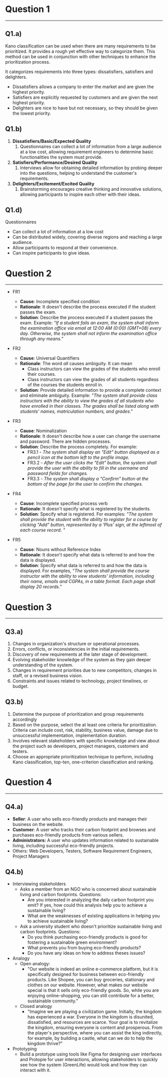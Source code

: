 # Question 1
---
## Q1.a)
Kano classification can be used when there are many requirements to be prioritized. It provides a rough yet effective way to categorize them. This method can be used in conjunction with other techniques to enhance the prioritization process.

It categorizes requirements into three types: dissatisfiers, satisfiers and delighters. 
- Dissatisfiers allows a company to enter the market and are given the highest priority. 
- Satisfiers are explicitly requested by customers and are given the next highest priority.
- Delighters are nice to have but not necessary, so they should be given the lowest priority.

## Q1.b)
1. **Dissatisfiers/Basic/Expected Quality**
	1. Questionnaires can collect a lot of information from a large audience at a low cost, allowing requirement engineers to determine basic functionalities the system must provide.
2. **Satisfiers/Performance/Desired Quality**
	1. Interviews allow for obtaining detailed information by probing deeper into the questions, helping to understand the customer's requirements.
3. **Delighters/Excitement/Excited Quality**
	1. Brainstorming encourages creative thinking and innovative solutions, allowing participants to inspire each other with their ideas.

## Q1.d)
Questionnaires
- Can collect a lot of information at a low cost
- Can be distributed widely, covering diverse regions and reaching a large audience.
- Allow participants to respond at their convenience.
- Can inspire participants to give ideas.

# Question 2
---
- FR1
	- **Cause**: Incomplete specified condition
	- **Rationale**: It doesn't describe the process executed if the student passes the exam.
	- **Solution**: Describe the process executed if a student passes the exam. Example: *"If a student fails an exam, the system shall inform the examination office via email at 12:00 AM (0:00) (GMT+08) every day. Otherwise, the system shall not inform the examination office through any means."*
	
- FR2
	- **Cause**: Universal Quantifiers
	- **Rationale**: The word *all* causes ambiguity. It can mean
		- Class instructors can view the grades of the students who enroll their courses.
		- Class instructors can view the grades of all students regardless of the courses the students enroll in.
	- **Solution**: Provide detailed information to provide a complete context and eliminate ambiguity. Example: *"The system shall provide class instructors with the ability to view the grades of all students who have enrolled in their classes. The grades shall be listed along with students' names, matriculation numbers, and grades."*
- FR3
	- **Cause**: Nominalization
	- **Rationale**: It doesn't describe how a user can change the username and password. There are hidden processes.
	- **Solution**: Describe the process completely. For example:
		- FR3.1 - *The system shall display an "Edit" button displayed as a pencil icon at the bottom left to the profile image.*
		- FR3.2 - *After the user clicks the "Edit" button, the system shall provide the user with the ability to fill in the username and password fields for changes.*
		- FR3.3 - *The system shall display a "Confirm" button at the bottom of the page for the user to confirm the changes.*
- FR4
	- **Cause**: Incomplete specified process verb
	- **Rationale**: It doesn't specify what is registered by the students.
	- **Solution**: Specify what is registered. For examples: *"The system shall provide the student with the ability to register for a course by clicking "Add" button, represented by a 'Plus' sign, at the leftmost of each course record. "*
- FR5
	- **Cause**: Nouns without Reference Index
	- **Rationale**: It doesn't specify what data is referred to and how the data is displayed.
	- **Solution**: Specify what data is referred to and how the data is displayed. For examples, "*The system shall provide the course instructor with the ability to view students' information, including their name, emails and CGPAs, in a table format. Each page shall display 20 records.*"

# Question 3
---
## Q3.a)
1. Changes in organization's structure or operational processes.
2. Errors, conflicts, or inconsistencies in the initial requirements.
3. Discovery of new requirements at the later stage of development.
4. Evolving stakeholder knowledge of  the system as they gain deeper understanding of the system.
5. Changes in requirement priorities due to new competitors, changes in staff, or a revised business vision.
6. Constraints and issues related to technology, project timelines, or budget.

## Q3.b)
1. Determine the purpose of prioritization and group requirements accordingly
2. Based on the purpose, select the at least one criteria for prioritization. Criteria can include cost, risk, stability, business value, damage due to unsuccessful implementation, implementation duration.
3. Involves relevant stakeholders with specific knowledge and view about the project such as developers, project managers, customers and testers.
4. Choose an appropriate prioritization technique to perform, including Kano classification, top-ten, one-criterion classification and ranking.

# Question 4
---
## Q4.a)
- **Seller**: A user who sells eco-friendly products and manages their business on the website.
- **Customer**: A user who tracks their carbon footprint and browses and purchases eco-friendly products from various sellers.
- **Administrators:** A user who updates information related to sustainable living, including successful eco-friendly projects.
- Others: Web Developers, Testers, Software Requirement Engineers, Project Managers

## Q4.b)
- Interviewing stakeholders
	- Asks a member from an NGO who is concerned about sustainable living and carbon footprints. Questions:
		- Are you interested in analyzing the daily carbon footprint you emit? If yes, how could this analysis help you to achieve a sustainable living?
		- What are the weaknesses of existing applications in helping you to achieve sustainable living?
	- Ask a university student who doesn't prioritize sustainable living and carbon footprints. Questions:
		- Do you think purchasing eco-friendly products is good for fostering a sustainable green environment?
		- What prevents you from buying eco-friendly products? 
		- Do you have any ideas on how to address theses issues?
- Analogy
	- Open analogy:
		- "Our website is indeed an online e-commerce platform, but it is specifically designed for business between eco-friendly products. Like Shopee, you can buy groceries, stationary and clothes on our website. However, what makes our website special is that it sells only eco-friendly goods. So, while you are enjoying online-shopping, you can still contribute for a better, sustainable community."
	- Closed analogy
		- "Imagine we are playing a civilization game. Initially, the kingdom has experienced a war. Everyone in the kingdom is disunited, dissatisfied, and resources are scarce. Your goal is to revitalize the kingdom, ensuring everyone is content and prosperous. From the player's perspective, where you can assist the king indirectly, for example, by building a castle, what can we do to help the kingdom thrive?"
- Prototyping
	- Build a prototype using tools like Figma for designing user interfaces and Protopie for user interactions, allowing stakeholders to quickly see how the system (GreenLife) would look and how they can interact with it.